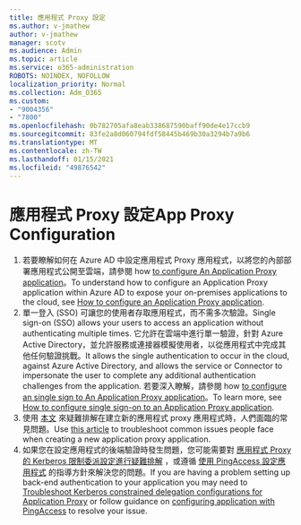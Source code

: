 ```yaml
---
title: 應用程式 Proxy 設定
ms.author: v-jmathew
author: v-jmathew
manager: scotv
ms.audience: Admin
ms.topic: article
ms.service: o365-administration
ROBOTS: NOINDEX, NOFOLLOW
localization_priority: Normal
ms.collection: Adm_O365
ms.custom:
- "9004356"
- "7800"
ms.openlocfilehash: 0b782705afa8eab338687590baff90de4e17ccb9
ms.sourcegitcommit: 83fe2a8d060794fdf58445b469b30a3294b7a9b6
ms.translationtype: MT
ms.contentlocale: zh-TW
ms.lasthandoff: 01/15/2021
ms.locfileid: "49876542"
---
```

# <a name="app-proxy-configuration"></a><span data-ttu-id="5ed87-102">應用程式 Proxy 設定</span><span class="sxs-lookup"><span data-stu-id="5ed87-102">App Proxy Configuration</span></span>

1. <span data-ttu-id="5ed87-103">若要瞭解如何在 Azure AD 中設定應用程式 Proxy 應用程式，以將您的內部部署應用程式公開至雲端，請參閱 how [to configure An Application Proxy application](https://docs.microsoft.com/azure/active-directory/application-proxy-config-how-to)。</span><span class="sxs-lookup"><span data-stu-id="5ed87-103">To understand how to configure an Application Proxy application within Azure AD to expose your on-premises applications to the cloud, see [How to configure an Application Proxy application](https://docs.microsoft.com/azure/active-directory/application-proxy-config-how-to).</span></span>
2. <span data-ttu-id="5ed87-104">單一登入 (SSO) 可讓您的使用者存取應用程式，而不需多次驗證。</span><span class="sxs-lookup"><span data-stu-id="5ed87-104">Single sign-on (SSO) allows your users to access an application without authenticating multiple times.</span></span> <span data-ttu-id="5ed87-105">它允許在雲端中進行單一驗證，針對 Azure Active Directory，並允許服務或連接器模擬使用者，以從應用程式中完成其他任何驗證挑戰。</span><span class="sxs-lookup"><span data-stu-id="5ed87-105">It allows the single authentication to occur in the cloud, against Azure Active Directory, and allows the service or Connector to impersonate the user to complete any additional authentication challenges from the application.</span></span> <span data-ttu-id="5ed87-106">若要深入瞭解，請參閱 how [to configure an single sign to An Application Proxy application](https://docs.microsoft.com/azure/active-directory/application-proxy-config-sso-how-to)。</span><span class="sxs-lookup"><span data-stu-id="5ed87-106">To learn more, see [How to configure single sign-on to an Application Proxy application](https://docs.microsoft.com/azure/active-directory/application-proxy-config-sso-how-to).</span></span>
3. <span data-ttu-id="5ed87-107">使用 [本文](https://docs.microsoft.com/azure/active-directory/application-proxy-config-problem) 來疑難排解在建立新的應用程式 proxy 應用程式時，人們面臨的常見問題。</span><span class="sxs-lookup"><span data-stu-id="5ed87-107">Use [this article](https://docs.microsoft.com/azure/active-directory/application-proxy-config-problem) to troubleshoot common issues people face when creating a new application proxy application.</span></span>
4. <span data-ttu-id="5ed87-108">如果您在設定應用程式的後端驗證時發生問題，您可能需要對 [應用程式 Proxy 的 Kerberos 限制委派設定進行疑難排解](https://docs.microsoft.com/azure/active-directory/application-proxy-back-end-kerberos-constrained-delegation-how-to) ，或遵循 [使用 PingAccess 設定應用程式](https://docs.microsoft.com/azure/active-directory/application-proxy-back-end-ping-access-how-to) 的指導方針來解決您的問題。</span><span class="sxs-lookup"><span data-stu-id="5ed87-108">If you are having a problem setting up back-end authentication to your application you may need to [Troubleshoot Kerberos constrained delegation configurations for Application Proxy](https://docs.microsoft.com/azure/active-directory/application-proxy-back-end-kerberos-constrained-delegation-how-to) or follow guidance on [configuring application with PingAccess](https://docs.microsoft.com/azure/active-directory/application-proxy-back-end-ping-access-how-to) to resolve your issue.</span></span>
